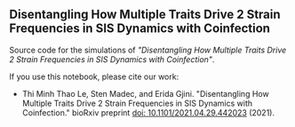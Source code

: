 ## Disentangling How Multiple Traits Drive 2 Strain Frequencies in SIS Dynamics with Coinfection

Source code for the simulations of _"Disentangling How Multiple Traits Drive 2 Strain Frequencies in SIS Dynamics with Coinfection"_.

If you use this notebook, please cite our work:

- Thi Minh Thao Le, Sten Madec, and Erida Gjini. "Disentangling How Multiple Traits Drive 2 Strain Frequencies in SIS Dynamics with Coinfection." bioRxiv preprint [doi: 10.1101/2021.04.29.442023](https://www.biorxiv.org/content/10.1101/2021.04.29.442023v1) (2021).

